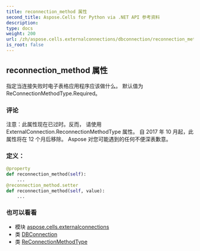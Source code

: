 ```yaml
---
title: reconnection_method 属性
second_title: Aspose.Cells for Python via .NET API 参考资料
description:
type: docs
weight: 200
url: /zh/aspose.cells.externalconnections/dbconnection/reconnection_method/
is_root: false
---
```

## reconnection_method 属性

指定当连接失败时电子表格应用程序应该做什么。
默认值为 ReConnectionMethodType.Required。

### 评论

注意：此属性现在已过时。反而，
请使用 ExternalConnection.ReconnectionMethodType 属性。
自 2017 年 10 月起，此属性将在 12 个月后移除。
Aspose 对您可能遇到的任何不便深表歉意。
### 定义：
```python
@property
def reconnection_method(self):
    ...
@reconnection_method.setter
def reconnection_method(self, value):
    ...
```

### 也可以看看
* 模块 [aspose.cells.externalconnections](../../)
* 类 [DBConnection](/cells/python-net/zh/aspose.cells.externalconnections/dbconnection)
* 类 [ReConnectionMethodType](/cells/python-net/zh/aspose.cells.externalconnections/reconnectionmethodtype)
